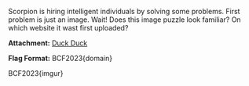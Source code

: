 Scorpion is hiring intelligent individuals by solving some problems. First problem is just an image. Wait! 
Does this image puzzle look familiar? On which website it wast first uploaded?

**Attachment:** [Duck Duck](https://drive.google.com/file/d/13HOTvhzgPIRLNIhdWXmKLQtWCVwqPmrQ/view?usp=sharing)

**Flag Format:** BCF2023{domain}

BCF2023{imgur}